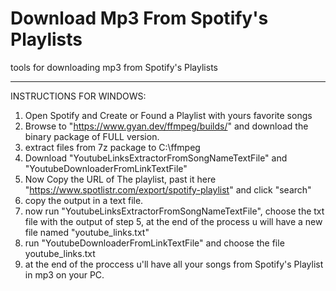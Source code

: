 # Download Mp3 From Spotify's Playlists
tools for downloading mp3 from Spotify's Playlists

---------------------------------------------------------------------------------------------------------------
INSTRUCTIONS FOR WINDOWS:
1. Open Spotify and Create or Found a Playlist with yours favorite songs
2. Browse to "https://www.gyan.dev/ffmpeg/builds/" and download the binary package of FULL version.
3. extract files from 7z package to C:\ffmpeg
4. Download "YoutubeLinksExtractorFromSongNameTextFile" and "YoutubeDownloaderFromLinkTextFile"
5. Now Copy the URL of The playlist, past it here "https://www.spotlistr.com/export/spotify-playlist" and click "search"
6. copy the output in a text file.
7. now run "YoutubeLinksExtractorFromSongNameTextFile", choose the txt file with the output of step 5, at the end of the process u will have a new file named "youtube_links.txt"
8. run "YoutubeDownloaderFromLinkTextFile" and choose the file youtube_links.txt
9. at the end of the proccess u'll have all your songs from Spotify's Playlist in mp3 on your PC. 
